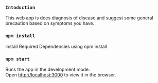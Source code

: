 

### `Intoduction`
This web app is does diagnosis of disease and suggest some general precaution based on symptoms you have.

### `npm install`
install Required Dependencies using npm install

### `npm start`

Runs the app in the development mode.<br />
Open [http://localhost:3000](http://localhost:3000) to view it in the browser.
